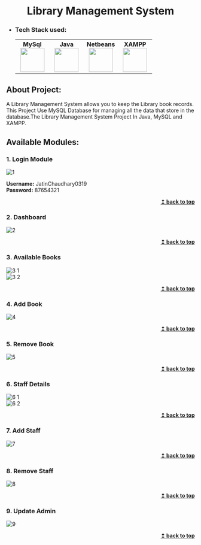 <h1 align="center">Library Management System</h1> 

- ### Tech Stack used:
	<center>
		<table>
			<tbody>
				<tr>
					<td width="25%" align="center">
						<span><strong>MySql</strong></span><br/>
						<img height="64px" width="64px" src="https://www.vectorlogo.zone/logos/mysql/mysql-official.svg">
					</td>
					<td width="25%" align="center">
						<span><strong>Java</strong></span><br/>
						<img height="64px" width="64px" src="https://cdn.svgporn.com/logos/java.svg">
					</td>
          <td width="25%" align="center">
						<span><strong>Netbeans</strong></span><br/>
						<img height="64px" width="64px" src="https://upload.wikimedia.org/wikipedia/commons/9/98/Apache_NetBeans_Logo.svg">
					</td>
          <td width="25%" align="center">
						<span><strong>XAMPP</strong></span><br/>
						<img height="64px" width="64px" src="https://amnssl.com/wp-content/uploads/2020/11/1200px-XAMPP_logo.svg-min.png">
					</td>
				</tr>
			</tbody>
		</table>
	</center>

## About Project:
A Library Management System  allows you to keep the Library book records. This Project Use MySQL Database for managing all the data that store in the database.The Library Management System Project In Java, MySQL and XAMPP. 


## Available Modules:

### 1. Login Module
   ![1](https://github.com/JatinChaudhary0319/Library-Management-System/assets/137517499/bd3fb8d1-bdf7-4ca2-a2d2-e0780dd7bd95)
   <p><b>Username:</b> JatinChaudhary0319
   <br><b>Password:</b> 87654321</p>
   <div align="right">
    <b><a href="#">↥ back to top</a></b>
   </div>

### 2. Dashboard
![2](https://github.com/JatinChaudhary0319/Library-Management-System/assets/137517499/9786c830-229a-42fc-b05f-c8700ec37392)
<div align="right">
<b><a href="#">↥ back to top</a></b>
</div>
   
### 3. Available Books
![3 1](https://github.com/JatinChaudhary0319/Library-Management-System/assets/137517499/6b753a1e-861f-4181-a4be-fb3394f459e5)
<br>
![3 2](https://github.com/JatinChaudhary0319/Library-Management-System/assets/137517499/01f5edb1-1e2e-42a6-9d42-a009d4142af3)
<div align="right">
<b><a href="#">↥ back to top</a></b>
</div>

### 4. Add Book
![4](https://github.com/JatinChaudhary0319/Library-Management-System/assets/137517499/4afd5156-efe9-4c0c-b7aa-117f0b72dfea)
<div align="right">
<b><a href="#">↥ back to top</a></b>
</div>

### 5. Remove Book
![5](https://github.com/JatinChaudhary0319/Library-Management-System/assets/137517499/37cbadd5-1682-49a8-a937-28f0f66a9cbb)
<div align="right">
<b><a href="#">↥ back to top</a></b>
</div>

### 6. Staff Details
![6 1](https://github.com/JatinChaudhary0319/Library-Management-System/assets/137517499/e31c37a3-04b0-470f-9d58-f0701bc20a8a)
<br>
![6 2](https://github.com/JatinChaudhary0319/Library-Management-System/assets/137517499/d3e35d11-92d2-4373-b2c4-84e79b62a0e3)
<div align="right">
<b><a href="#">↥ back to top</a></b>
</div>

### 7. Add Staff
![7](https://github.com/JatinChaudhary0319/Library-Management-System/assets/137517499/0877ab03-36c0-46a3-b66f-64c3ada3e346)
<div align="right">
<b><a href="#">↥ back to top</a></b>
</div>

### 8. Remove Staff
![8](https://github.com/JatinChaudhary0319/Library-Management-System/assets/137517499/db5cefbd-134e-4285-893b-0589c6b863bf)
<div align="right">
<b><a href="#">↥ back to top</a></b>
</div>

### 9. Update Admin
![9](https://github.com/JatinChaudhary0319/Library-Management-System/assets/137517499/23cd8de0-3c6d-4d7c-b1bc-0dda0d7d6e4c)
<div align="right">
    <b><a href="#">↥ back to top</a></b>
</div>
